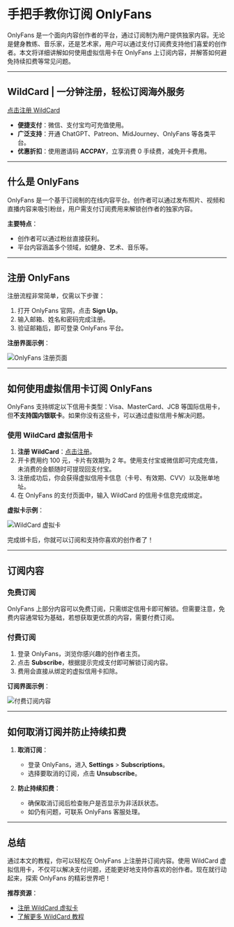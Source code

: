 # 手把手教你订阅 OnlyFans

OnlyFans 是一个面向内容创作者的平台，通过订阅制为用户提供独家内容。无论是健身教练、音乐家，还是艺术家，用户可以通过支付订阅费支持他们喜爱的创作者。本文将详细讲解如何使用虚拟信用卡在 OnlyFans 上订阅内容，并解答如何避免持续扣费等常见问题。

---

## WildCard | 一分钟注册，轻松订阅海外服务

[点击注册 WildCard](https://bit.ly/bewildcard)  
- **便捷支付**：微信、支付宝均可充值使用。  
- **广泛支持**：开通 ChatGPT、Patreon、MidJourney、OnlyFans 等各类平台。  
- **优惠折扣**：使用邀请码 **ACCPAY**，立享消费 0 手续费，减免开卡费用。

---

## 什么是 OnlyFans

OnlyFans 是一个基于订阅制的在线内容平台。创作者可以通过发布照片、视频和直播内容来吸引粉丝，用户需支付订阅费用来解锁创作者的独家内容。

**主要特点**：  
- 创作者可以通过粉丝直接获利。  
- 平台内容涵盖多个领域，如健身、艺术、音乐等。

---

## 注册 OnlyFans

注册流程非常简单，仅需以下步骤：  
1. 打开 OnlyFans 官网，点击 **Sign Up**。  
2. 输入邮箱、姓名和密码完成注册。  
3. 验证邮箱后，即可登录 OnlyFans 平台。

**注册界面示例**：

![OnlyFans 注册页面](https://academicgpt4-1324499838.cos.ap-guangzhou.myqcloud.com/typora/image-20240128212244653.png)

---

## 如何使用虚拟信用卡订阅 OnlyFans

OnlyFans 支持绑定以下信用卡类型：Visa、MasterCard、JCB 等国际信用卡，但**不支持国内银联卡**。如果你没有这些卡，可以通过虚拟信用卡解决问题。

### 使用 WildCard 虚拟信用卡
1. **注册 WildCard**：[点击注册](https://bit.ly/bewildcard)。  
2. 开卡费用约 100 元，卡片有效期为 2 年。使用支付宝或微信即可完成充值，未消费的金额随时可提现回支付宝。  
3. 注册成功后，你会获得虚拟信用卡信息（卡号、有效期、CVV）以及账单地址。  
4. 在 OnlyFans 的支付页面中，输入 WildCard 的信用卡信息完成绑定。

**虚拟卡示例**：

![WildCard 虚拟卡](https://academicgpt4-1324499838.cos.ap-guangzhou.myqcloud.com/typora/image-20240128212326305.png)

完成绑卡后，你就可以订阅和支持你喜欢的创作者了！

---

## 订阅内容

### 免费订阅
OnlyFans 上部分内容可以免费订阅，只需绑定信用卡即可解锁。但需要注意，免费内容通常较为基础，若想获取更优质的内容，需要付费订阅。

### 付费订阅
1. 登录 OnlyFans，浏览你感兴趣的创作者主页。  
2. 点击 **Subscribe**，根据提示完成支付即可解锁订阅内容。  
3. 费用会直接从绑定的虚拟信用卡扣除。

**订阅界面示例**：

![付费订阅内容](https://academicgpt4-1324499838.cos.ap-guangzhou.myqcloud.com/typora/image-20240128212343341.png)

---

## 如何取消订阅并防止持续扣费

1. **取消订阅**：  
   - 登录 OnlyFans，进入 **Settings** > **Subscriptions**。  
   - 选择要取消的订阅，点击 **Unsubscribe**。  

2. **防止持续扣费**：  
   - 确保取消订阅后检查账户是否显示为非活跃状态。  
   - 如仍有问题，可联系 OnlyFans 客服处理。

---

## 总结

通过本文的教程，你可以轻松在 OnlyFans 上注册并订阅内容。使用 WildCard 虚拟信用卡，不仅可以解决支付问题，还能更好地支持你喜欢的创作者。现在就行动起来，探索 OnlyFans 的精彩世界吧！

**推荐资源**：  
- [注册 WildCard 虚拟卡](https://bit.ly/bewildcard)  
- [了解更多 WildCard 教程](https://bit.ly/bewildcard)  
